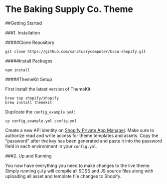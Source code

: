 # The Baking Supply Co. Theme

##Getting Started

###1. Installation

#####Clone Repository

    git clone https://github.com/sanctuarycomputer/bsco-shopify.git

#####Install Packages

    npm install

#####ThemeKit Setup

First install the latest version of ThemeKit:

    brew tap shopify/shopify
    brew install themekit

Duplicate the `config_example.yml`:

    cp config_example.yml config.yml

Create a new API identity on [Shopify Private App Manager](https://the-baking-supply-co.myshopify.com/admin/apps/private/new). Make sure to authorize read and write access for theme templates and assets. Copy the "password" after the key has been generated and paste it into the password field in each environment in your `config.yml`.

###2. Up and Running

You now have everything you need to make changes to the live theme. Simply running `gulp` will compile all SCSS and JS source files along with uploading all asset and template file changes to Shopify.
